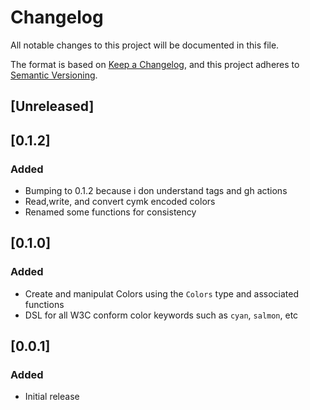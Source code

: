 # Changelog
All notable changes to this project will be documented in this file.

The format is based on [Keep a Changelog](https://keepachangelog.com/en/1.0.0/),
and this project adheres to [Semantic Versioning](https://semver.org/spec/v2.0.0.html).

## [Unreleased]

## [0.1.2]
### Added
- Bumping to 0.1.2 because i don understand tags and gh actions
- Read,write, and convert cymk encoded colors
- Renamed some functions for consistency

## [0.1.0]
### Added
- Create and manipulat Colors using the `Colors` type and associated functions
- DSL for all W3C conform color keywords such as `cyan`, `salmon`, etc

## [0.0.1]
### Added
- Initial release
